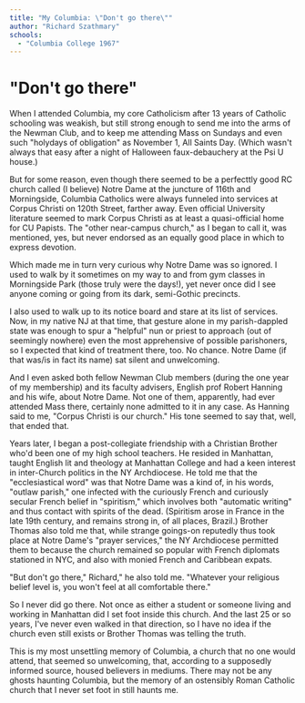 ```yaml
---
title: "My Columbia: \"Don't go there\""
author: "Richard Szathmary"
schools:
  - "Columbia College 1967"
---
```


# "Don't go there"

When I attended Columbia, my core Catholicism after 13 years of Catholic schooling was weakish, but still strong enough to send me into the arms of the Newman Club, and to keep me attending Mass on Sundays and even such "holydays of obligation" as November 1, All Saints Day. (Which wasn't always that easy after a night of Halloween faux-debauchery at the Psi U house.)

But for some reason, even though there seemed to be a perfecttly good RC church called (I believe) Notre Dame at the juncture of 116th and Morningside, Columbia Catholics were always funneled into services at Corpus Christi on 120th Street, farther away. Even official University literature seemed to mark Corpus Christi as at least a quasi-official home for CU Papists. The "other near-campus church," as I began to call it, was mentioned, yes, but never endorsed as an equally good place in which to express devotion.

Which made me in turn very curious why Notre Dame was so ignored. I used to walk by it sometimes on my way to and from gym classes in Morningside Park (those truly were the days!), yet never once did I see anyone coming or going from its dark, semi-Gothic precincts.

I also used to walk up to its notice board and stare at its list of services. Now, in my native NJ at that time, that gesture alone in my parish-dappled state was enough to spur a "helpful" nun or priest to approach (out of seemingly nowhere) even the most apprehensive of possible parishoners, so I expected that kind of treatment there, too. No chance. Notre Dame (if that was/is in fact its name) sat silent and unwelcoming.

And I even asked both fellow Newman Club members (during the one year of my membership) and its faculty advisers, English prof Robert Hanning and his wife, about Notre Dame. Not one of them, apparently, had ever attended Mass there, certainly none admitted to it in any case. As Hanning said to me, "Corpus Christi is our church." His tone seemed to say that, well, that ended that.

Years later, I began a post-collegiate friendship with a Christian Brother who'd been one of my high school teachers. He resided in Manhattan, taught English lit and theology at Manhattan College and had a keen interest in inter-Church politics in the NY Archdiocese. He told me that the "ecclesiastical word" was that Notre Dame was a kind of, in his words, "outlaw parish," one infected with the curiously French and curiously secular French belief in "spiritism," which involves both "automatic writing" and thus contact with spirits of the dead. (Spiritism arose in France in the late 19th century, and remains strong in, of all places, Brazil.) Brother Thomas also told me that, while strange goings-on reputedly thus took place at Notre Dame's "prayer services," the NY Archdiocese permitted them to because the church remained so popular with French diplomats stationed in NYC, and also with monied French and Caribbean expats.

"But don't go there," Richard," he also told me. "Whatever your religious belief level is, you won't feel at all comfortable there."

So I never did go there. Not once as either a student or someone living and working in Manhattan did I set foot inside this church. And the last 25 or so years, I've never even walked in that direction, so I have no idea if the church even still exists or Brother Thomas was telling the truth.

This is my most unsettling memory of Columbia, a church that no one would attend, that seemed so unwelcoming, that, according to a supposedly informed source, housed believers in mediums. There may not be any ghosts haunting Columbia, but the memory of an ostensibly Roman Catholic church that I never set foot in still haunts me.
